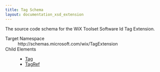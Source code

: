 ```yaml
---
title: Tag Schema
layout: documentation_xsd_extension
---
```

<p>             The source code schema for the WiX Toolset Software Id Tag Extension.         </p>
<dl>
  <dt>Target Namespace</dt>
  <dd>http://schemas.microsoft.com/wix/TagExtension</dd>
  <dt>Child Elements</dt>
  <dd>
    <ul>
      <li>
        <a href="../tag/tag" class="extension">Tag</a>
      </li>
      <li>
        <a href="../tag/tagref" class="extension">TagRef</a>
      </li>
    </ul>
  </dd>
</dl>
